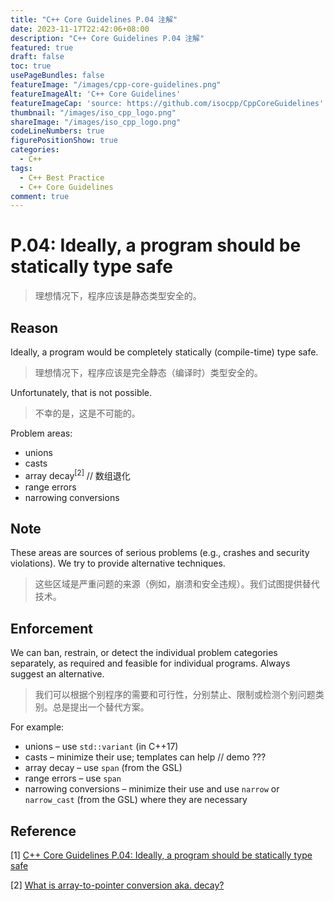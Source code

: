 ```yaml
---
title: "C++ Core Guidelines P.04 注解"
date: 2023-11-17T22:42:06+08:00
description: "C++ Core Guidelines P.04 注解"
featured: true
draft: false
toc: true
usePageBundles: false
featureImage: "/images/cpp-core-guidelines.png"
featureImageAlt: 'C++ Core Guidelines'
featureImageCap: 'source: https://github.com/isocpp/CppCoreGuidelines'
thumbnail: "/images/iso_cpp_logo.png"
shareImage: "/images/iso_cpp_logo.png"
codeLineNumbers: true
figurePositionShow: true
categories:
  - C++
tags:
  - C++ Best Practice
  - C++ Core Guidelines
comment: true
---
```


# P.04: Ideally, a program should be statically type safe

> 理想情况下，程序应该是静态类型安全的。

## Reason

Ideally, a program would be completely statically (compile-time) type safe.

> 理想情况下，程序应该是完全静态（编译时）类型安全的。

Unfortunately, that is not possible.

> 不幸的是，这是不可能的。

Problem areas:

- unions
- casts
- array decay<sup>[2]</sup> // 数组退化
- range errors
- narrowing conversions

## Note

These areas are sources of serious problems (e.g., crashes and security violations). We try to provide alternative techniques.

> 这些区域是严重问题的来源（例如，崩溃和安全违规）。我们试图提供替代技术。

## Enforcement

We can ban, restrain, or detect the individual problem categories separately, as required and feasible for individual programs. Always suggest an alternative.

> 我们可以根据个别程序的需要和可行性，分别禁止、限制或检测个别问题类别。总是提出一个替代方案。

For example:

- unions – use `std::variant` (in C++17)
- casts – minimize their use; templates can help // demo ???
- array decay – use `span` (from the GSL)
- range errors – use `span`
- narrowing conversions – minimize their use and use `narrow` or `narrow_cast` (from the GSL) where they are necessary

## Reference

[1] [C++ Core Guidelines P.04: Ideally, a program should be statically type safe](https://isocpp.github.io/CppCoreGuidelines/CppCoreGuidelines#p4-ideally-a-program-should-be-statically-type-safe)

[2] [What is array-to-pointer conversion aka. decay?](https://stackoverflow.com/questions/1461432/what-is-array-to-pointer-conversion-aka-decay)
